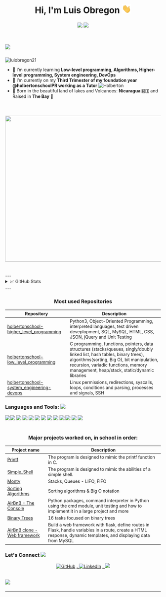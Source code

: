 <h1 align="center"> Hi, I'm Luis Obregon <img src="https://raw.githubusercontent.com/ABSphreak/ABSphreak/master/gifs/Hi.gif" width="30px"> </h1>
<h3 align="center"><a href="mailto:lobregon.mogollon@gmail.com"><img src="https://img.shields.io/badge/EMAIL-red?style=for-the-badge"></a>
<a href="https://docs.google.com/document/d/1UsUKwPjq-gsFOrPrf1KGLoju2g_bCifY/edit?usp=sharing&ouid=116468822400608931049&rtpof=true&sd=true"><img src="https://img.shields.io/badge/RESUME-blue?style=for-the-badge"></a>
<h1 align="left"><img src="https://readme-typing-svg.herokuapp.com?color=87CEFA&lines=Welcome+To+My+Github!;Hope+you+Enjoy+:)."> </h1>
<p align="left"> <img src="https://komarev.com/ghpvc/?username=luisobregon21&label=Profile%20views&color=0e75b6&style=flat" alt="luiobregon21" /> </p>

- 🌱 I’m currently learning **Low-level programming, Algorithms, Higher-level programming, System engineering, DevOps**
- 🔭 I’m currently on my **Third Trimester of my foundation year @holbertonschoolPR working as a Tutor**  <img src="https://blog.holbertonschool.com/wp-content/uploads/2019/04/avatar_profile.jpg" width="20" title="Holberton">
- 🌋 Born in the beautiful land of lakes and Volcanoes: **Nicaragua 🇳🇮** and Raised in **The Bay 🌉**
<br>

<h3 align="center"> <img src="https://imgur.com/0RBg77l.gif" width="950" height="470" /> </h3>


<br/>
---
<details>
 <summary> &#x1f4c8; GitHub Stats</summary>

<p align="left"> <img align="left" src="https://github-readme-stats.vercel.app/api/top-langs?username=luisobregon21&show_icons=true&locale=en&layout=compact&theme=radical" alt="luisobregon21" width=400 height=180/></p>

<p align="center"> <img align="left" src="https://github-readme-stats.vercel.app/api?username=luisobregon21&show_icons=true&theme=radical" alt="luisobregon21" width=400 height=180/></p>

</br></br></br></br></br></br></br></br>
 <p> &emsp;&emsp;&emsp;&emsp;&emsp; &emsp;&emsp; &emsp;&emsp;&emsp;&emsp;&emsp;&emsp;&emsp;<img align="center" src="https://github-readme-streak-stats.herokuapp.com/?user=luisobregon21&theme=radical" alt="luisobregon21" width= 400 height=150/> </p>
</br>
</details>
---
<h3 align="center">Most used Repositories</h3>

| Repository | Description |
| --- | --- |
| [ holbertonschool-higher_level_programming](https://github.com/luisobregon21/holbertonschool-higher_level_programming) | Python3, Object-Oriented Programming, interpreted languages, test driven deveplopment, SQL, MySQL, HTML, CSS, JSON, jQuery and Unit Testing |
| [ holbertonschool-low_level_programming](https://github.com/luisobregon21/holbertonschool-low_level_programming) | C programming, functions, pointers, data structures (stacks/queues, singly/doubly linked list, hash tables, binary trees), algorithms(sorting, Big O), bit manipulation, recursion, variadic functions, memory management, heap/stack, static/dynamic libraries |
| [ holbertonschool-system_engineering-devops](https://github.com/luisobregon21/holberton-system_engineering-devops) | Linux permissions, redirections, syscalls, loops, conditions and parsing, processes and signals, SSH |


<h3 align="left">Languages and Tools: <img src = "https://media2.giphy.com/media/QssGEmpkyEOhBCb7e1/giphy.gif?cid=ecf05e47a0n3gi1bfqntqmob8g9aid1oyj2wr3ds3mg700bl&rid=giphy.gif" width = 32px> </h3>


<img src="https://img.shields.io/badge/-C%20%20-659ad2?style=flat&logo=c%2B%2B&logoColor=ffffff"><img src="https://img.shields.io/badge/-Python-black?style=flat&logo=python"> 
<img src="https://img.shields.io/badge/-JavaScript-eed718?style=flat&logo=javascript&logoColor=ffffff">
<img src="https://img.shields.io/badge/-MySQL-ADD8E6?style=flat&logo=mysql">
<img src="http://img.shields.io/badge/-Git-F1502F?style=flat&logo=git&logoColor=FFFFFF">
<img src="http://img.shields.io/badge/-Github-000000?style=flat&logo=github&logoColor=FFFFFF">
<img src="http://img.shields.io/badge/-VS%20Code-007ACC?style=flat&logo=visual%20studio%20code&logoColor=white">
<img src="http://img.shields.io/badge/-DOCKER-black?style=flat&logo=DOCKER">
<img src="http://img.shields.io/badge/-FLASK-red?style=flat&logo=FLASK">
<img src="http://img.shields.io/badge/-React-purple?style=flat&logo=REACT">
<img src="http://img.shields.io/badge/-VAGRANT-blue?style=flat&logo=VAGRANT">
<img src="http://img.shields.io/badge/-LINUX-black?style=flat&logo=LINUX">
<img src="http://img.shields.io/badge/-NGINX-green?style=flat&logo=NGINX">

<h3 align="center"><br>Major projects worked on, in school in order:</h3> 
  
| Project name | Description |
| --- | --- |
|[Printf](https://github.com/luisobregon21/printf)| The program is designed to mimic the printf function in C.|
|[Simple_Shell](https://github.com/luisobregon21/simple_shell)| The program is designed to mimic the abilities of a simple shell. |
|[Monty](https://github.com/luisobregon21/monty) | Stacks, Queues - LIFO, FIFO |
|[Sorting Algorithms](https://github.com/luisobregon21/sorting_algorithms)| Sorting algorithms & Big O notation |
|[AirBnB - The Console](https://github.com/luisobregon21/AirBnB_clone)| Python packages, command interpreter in Python using the cmd module, unit testing and how to implement it in a large project and more|
|[Binary Trees](https://github.com/luisobregon21/binary_trees)| 16 tasks focused on binary trees|
|[AirBnB clone - Web framework](https://github.com/luisobregon21/AirBnB_clone_v2)| Build a web framework with flask, define routes in Flask, handle variables in a route, create a HTML response, dynamic templates, and displaying data from MySQL|


### Let's Connect <img src='https://raw.githubusercontent.com/ShahriarShafin/ShahriarShafin/main/Assets/handshake.gif' width="100px"> 
<p align="center">
	<a href="https://github.com/luisobregon21"><img src="https://icons-for-free.com/iconfiles/png/512/code+collaboration+github+network+round+social+icon-1320086084536018107.png" alt="GitHub" width = 40px></a>
	<a href="https://www.linkedin.com/in/luis-o-45951b126/">.   <img src="https://raw.githubusercontent.com/rahuldkjain/github-profile-readme-generator/master/src/images/icons/Social/linked-in-alt.svg" alt="LinkedIn" width = 40px></a>
	<a href="https://www.instagram.com/luis.obregon21/">.     <img src="https://raw.githubusercontent.com/rahuldkjain/github-profile-readme-generator/master/src/images/icons/Social/instagram.svg" width = 40px></a>
	
<h2 align="left"><img src="https://readme-typing-svg.herokuapp.com?color=87CEFA&lines=Thank+you+for+stopping+by!;Have+a+nice+day."></h2>
</p>


---

<!--
**luisobregon21/luisobregon21** is a ✨ _special_ ✨ repository because its `README.md` (this file) appears on your GitHub profile.

Here are some ideas to get you started:

- 🔭 I’m currently working on ...
- 🌱 I’m currently learning ...
- 👯 I’m looking to collaborate on ...
- 🤔 I’m looking for help with ...
- 💬 Ask me about ...
- 📫 How to reach me: ...
- 😄 Pronouns: ...
- ⚡ Fun fact: ...
-->
